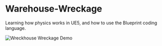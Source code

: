 # Warehouse-Wreckage
 
 Learning how physics works in UE5, and how to use the Blueprint coding language.
 
 
![Wreckhouse Wreckage Demo](https://user-images.githubusercontent.com/90471072/236980525-1e784709-9c76-4b18-a656-d7769bcb9674.gif)
